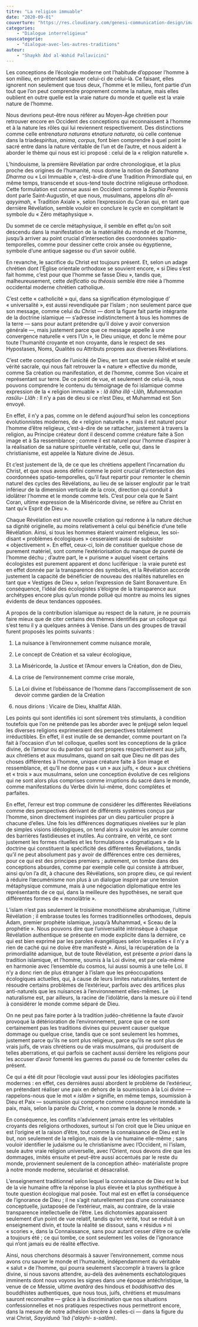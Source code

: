 ```yaml
---
titre: "La religion immuable"
date: "2020-09-01"
couverture: "https://res.cloudinary.com/genesi-communication-design/image/upload/v1604586814/ihei/couvertures/dialogue-interreligieux-8_iz21my.jpg"
categories: 
	- "Dialogue interreligieux"
souscategorie: 
	- "dialogue-avec-les-autres-traditions"
auteur: 
	- "Shaykh Abd al-Wahid Pallavicini"
---
```


Les conceptions de l’écologie moderne ont l’habitude d’opposer l’homme à son milieu, en prétendant sauver celui-ci de celui-là. Ce faisant, elles ignorent non seulement que tous deux, l’homme et le milieu, font partie d’un tout que l’on peut comprendre proprement comme la nature, mais elles oublient en outre quelle est la vraie nature du monde et quelle est la vraie nature de l’homme.

Nous devrions peut-être nous référer au Moyen-Âge chrétien pour retrouver encore en Occident des conceptions qui reconnaissent à l’homme et à la nature les rôles qui lui reviennent respectivement. Des distinctions comme celle entre*natura naturans* et*natura naturata*, où celle contenue dans la triade*spiritus*, *anima*, *corpus*, font bien comprendre à quel point le sacré entre dans la nature véritable de l’un et de l’autre, et nous aident à aborder le thème qui nous est ici proposé&nbsp;: celui de la «&nbsp;religion naturelle&nbsp;».

L’hindouisme, la première Révélation par ordre chronologique, et la plus proche des origines de l’humanité, nous donne la notion de *Sanathana Dharma* ou «&nbsp;Loi Immuable&nbsp;», c’est-à-dire d’une Tradition Primordiale qui, en même temps, transcende et sous-tend toute doctrine religieuse orthodoxe. Cette formulation est connue aussi en Occident comme la *Sophia Perennis* dont parle Saint-Augustin, et que nous, musulmans, appelons *dîn al-qayyimah*, «&nbsp;Tradition Axiale&nbsp;», selon l’expression du Coran qui, en tant que dernière Révélation, semble vouloir en conclure le cycle en complétant le symbole du «&nbsp;Zéro métaphysique&nbsp;».

Du sommet de ce cercle métaphysique, il semble en effet qu’on soit descendu dans la manifestation de la matérialité du monde et de l’homme, jusqu’à arriver au point crucial d’intersection des coordonnées spatio-temporelles, comme pour dessiner cette croix ansée ou égyptienne, symbole d’une antique sagesse ou d’un savoir oublié.

En revanche, le sacrifice du Christ est toujours présent. Et, selon un adage chrétien dont l’Église orientale orthodoxe se souvient encore, «&nbsp;si Dieu s’est fait homme, c’est pour que l’homme se fasse Dieu&nbsp;», tandis que, malheureusement, cette *deificatio* ou *théosis* semble être niée à l’homme occidental moderne chrétien catholique.

C’est cette «&nbsp;catholicité&nbsp;» qui, dans sa signification étymologique d’ «&nbsp;universalité&nbsp;», est aussi revendiquée par l’islam&nbsp;; non seulement parce que son message, comme celui du Christ —&nbsp;dont la figure fait partie intégrante de la doctrine islamique —&nbsp;s’adresse indistinctement à tous les hommes de la terre&nbsp;— sans pour autant prétendre qu’il doive y avoir conversion générale&nbsp;—, mais justement parce que ce message appelle à une convergence naturelle «&nbsp;vers l’Un&nbsp;», le Dieu unique, et donc le même pour toute l’humanité croyante et non croyante, dans le respect de ses Hypostases, Noms, Qualités ou Attributs propres aux diverses Révélations.

C’est cette conception de l’unicité de Dieu, en tant que seule réalité et seule vérité sacrale, qui nous fait retrouver la «&nbsp;nature&nbsp;» effective du monde, comme Sa création ou manifestation, et de l’homme, comme Son vicaire et représentant sur terre. De ce point de vue, et seulement de celui-là, nous pouvons comprendre le contenu du témoignage de foi islamique comme expression de la «&nbsp;religion immuable&nbsp;»&nbsp;: *lâ ilâha illâ -Llâh, Muhammadun rasûlu- Llâh&nbsp;:* Il n’y a pas de dieu si ce n’est Dieu, et Muhammad est Son envoyé.

En effet, il n’y a pas, comme on le défend aujourd’hui selon les conceptions évolutionnistes modernes, de «&nbsp;religion naturelle&nbsp;», mais il est naturel pour l’homme d’être religieux, c’est-à-dire de se rattacher, justement à travers la religion, au Principe créateur dont il descend comme créature faite à Son image et à Sa ressemblance&nbsp;; comme il est naturel pour l’homme d’aspirer à la réalisation de sa nature spirituelle véritable, celle qui, dans le christianisme, est appelée la Nature divine de Jésus.

Et c’est justement de là, de ce que les chrétiens appellent l’incarnation du Christ, et que nous avons défini comme le point crucial d’intersection des coordonnées spatio-temporelles, qu’il faut repartir pour remonter le chemin naturel des cycles des Révélations, au lieu de se laisser engloutir par le trait inférieur de la dimension verticale de la croix, direction qui conduit à idolâtrer l’homme et le monde comme tels. C’est pour cela que le Saint Coran, ultime expression de la Miséricorde divine, se réfère au Christ en tant qu’«&nbsp;Esprit de Dieu&nbsp;».

Chaque Révélation est une nouvelle création qui redonne à la nature déchue sa dignité originelle, au moins relativement à celui qui bénéficie d’une telle Révélation. Ainsi, si tous les hommes étaient vraiment religieux, les soi-disant «&nbsp;problèmes écologiques&nbsp;» cesseraient aussi de subsister «&nbsp;objectivement&nbsp;». En effet, ceux-ci, loin de constituer quelque chose de purement matériel, sont comme l’extériorisation du manque de pureté de l’homme déchu&nbsp;; d’autre part, le «&nbsp;purisme&nbsp;» auquel visent certains écologistes est purement apparent et donc luciférique&nbsp;: la vraie pureté est en effet donnée par la transparence des symboles, et la Révélation accorde justement la capacité de bénéficier de nouveau des réalités naturelles en tant que «&nbsp;Vestiges de Dieu&nbsp;», selon l’expression de Saint Bonaventure. En conséquence, l’idéal des écologistes s’éloigne de la transparence aux archétypes encore plus qu’un monde pollué qui montre au moins les signes évidents de deux tendances opposées.

A propos de la contribution islamique au respect de la nature, je ne pourrais faire mieux que de citer certains des thèmes identifiés par un colloque qui s’est tenu il y a quelques années à Venise. Dans un des groupes de travail furent proposés les points suivants&nbsp;: 

1. La nuisance à l’environnement comme nuisance morale, 

2. Le concept de Création et sa valeur écologique, 

3. La Miséricorde, la Justice et l’Amour envers la Création, don de Dieu, 

4. La crise de l’environnement comme crise morale, 

5. La Loi divine et l’obéissance de l’homme dans l’accomplissement de son devoir comme gardien de la Création

6. nous dirions&nbsp;: Vicaire de Dieu, khalîfat Allâh.

Les points qui sont identifiés ici sont sûrement très stimulants, à condition toutefois que l’on ne prétende pas les aborder avec le préjugé selon lequel les diverses religions exprimeraient des perspectives totalement irréductibles. En effet, il est inutile de se demander, comme pourtant on l’a fait à l’occasion d’un tel colloque, quelles sont les conceptions de la grâce divine, de l’amour ou du pardon qui sont propres respectivement aux juifs, aux chrétiens et aux musulmans, quand on sait que Dieu ne dit pas des choses différentes à l’homme, unique créature faite à Son image et ressemblance, et qu’Il ne donne pas «&nbsp;un&nbsp;» aux juifs, «&nbsp;deux&nbsp;» aux chrétiens et «&nbsp;trois&nbsp;» aux musulmans, selon une conception évolutive de ces religions qui ne sont alors plus comprises comme irruptions du sacré dans le monde, comme manifestations du Verbe divin lui-même, donc complètes et parfaites.

En effet, l’erreur est trop commune de considérer les différentes Révélations comme des perspectives dérivant de différents systèmes conçus par l’homme, sinon directement inspirées par un dieu particulier propre à chacune d’elles. Une fois les différences dogmatiques nivelées sur le plan de simples visions idéologiques, on tend alors à vouloir les annuler comme des barrières fastidieuses et inutiles. Au contraire, en vérité, ce sont justement les formes rituelles et les formulations «&nbsp;dogmatiques&nbsp;» de la doctrine qui constituent la spécificité des différentes Révélations, tandis qu’il ne peut absolument pas y avoir de différences entre ces dernières, pour ce qui est des principes premiers&nbsp;; autrement, on tombe dans des conceptions absurdes, comme par exemple celle qui consiste à attribuer, ainsi qu’on l’a dit, à chacune des Révélations, son propre dieu, ce qui revient à réduire l’&oelig;cuménisme non plus à un dialogue inspiré par une tension métaphysique commune, mais à une négociation diplomatique entre les représentants de ce qui, dans la meilleure des hypothèses, ne serait que différentes formes de «&nbsp;monolâtrie&nbsp;».

L’islam n’est pas seulement le troisième monothéisme abrahamique, l’ultime Révélation&nbsp;; il embrasse toutes les formes traditionnelles orthodoxes, depuis Adam, premier prophète islamique, jusqu’à Muhammad, «&nbsp;Sceau de la prophétie&nbsp;». Nous pouvons dire que l’universalité intrinsèque à chaque Révélation authentique se présente en mode explicite dans la dernière, ce qui est bien exprimé par les paroles évangéliques selon lesquelles «&nbsp;il n’y a rien de caché qui ne doive être manifesté&nbsp;». Ainsi, la récupération de la primordialité adamique, but de toute Révélation, est présente *a priori* dans la tradition islamique, et l’homme, soumis à la Loi divine, est par cela-même en harmonie avec l’ensemble du cosmos, lui aussi soumis à une telle Loi. Il n’y a donc rien de plus étranger à l’islam que les préoccupations écologiques actuelles, qui, à cause de leurs limites naturalistes, tentent de résoudre certains problèmes de l’extérieur, parfois avec des artifices plus anti-naturels que les nuisances à l’environnement elles-mêmes. Le naturalisme est, par ailleurs, la racine de l’idolâtrie, dans la mesure où il tend à considérer le monde comme séparé de Dieu.

On ne peut pas faire porter à la tradition judéo-chrétienne la faute d’avoir provoqué la détérioration de l’environnement, parce que ce ne sont certainement pas les traditions divines qui peuvent causer quelque dommage ou quelque crise, tandis que ce sont seulement les hommes, justement parce qu’ils ne sont plus religieux, parce qu’ils ne sont plus de vrais juifs, de vrais chrétiens ou de vrais musulmans, qui produisent de telles aberrations, et qui parfois se cachent aussi derrière les religions pour les accuser d’avoir fomenté les guerres du passé ou de fomenter celles du présent.

Ce qui a été dit pour l’écologie vaut aussi pour les idéologies pacifistes modernes&nbsp;: en effet, ces dernières aussi abordent le problème de l’extérieur, en prétendant réaliser une paix en dehors de la soumission à la Loi divine — rappelons-nous que le mot «&nbsp;*islâm&nbsp;»* signifie, en même temps, soumission à Dieu et Paix — soumission qui comporte comme conséquence immédiate la paix, mais, selon la parole du Christ, «&nbsp;non comme la donne le monde.&nbsp;» 

En conséquence, les conflits n’adviennent jamais entre les véritables croyants des religions orthodoxes, surtout si l’on croit que le Dieu unique en est l’origine et la raison d’être, tout comme la connaissance de Dieu est le but, non seulement de la religion, mais de la vie humaine elle-même&nbsp;; sans vouloir identifier le judaïsme ou le christianisme avec l’Occident, ni l’islam, seule autre vraie religion universelle, avec l’Orient, nous devons dire que les dommages, imités ensuite et peut-être aussi accentués par le reste du monde, proviennent seulement de la conception athéo- matérialiste propre à notre monde moderne, sécularisé et désacralisé.

L’enseignement traditionnel selon lequel la connaissance de Dieu est le but de la vie humaine offre la réponse la plus élevée et la plus synthétique à toute question écologique mal posée. Tout mal est en effet la conséquence de l’ignorance de Dieu&nbsp;; il ne s’agit naturellement pas d’une connaissance conceptuelle, juxtaposée de l’extérieur, mais, au contraire, de la vraie transparence intellectuelle de l’être. Les dichotomies apparaissent seulement d’un point de vue relatif, tandis qu’en vérité, tout se réduit à un enseignement divin, et toute la réalité se dissout, sans «&nbsp;résidus&nbsp;» ni «&nbsp;scories&nbsp;», dans la Connaissance, sans pour autant cesser d’être ce qu’elle a toujours été&nbsp;; ce qui tombe, ce sont seulement les voiles de l’ignorance qui n’ont jamais eu de réalité effective.

Ainsi, nous cherchons désormais à sauver l’environnement, comme nous avons cru sauver le monde et l’humanité, indépendamment du véritable «&nbsp;salut&nbsp;» de l’homme, qui pourra seulement s’accomplir à travers la grâce divine, si nous savons attendre, au-delà des avènements eschatologiques imminents dont nous voyons les signes dans une époque antéchristique, la venue de ce Messie, ultime *avatâra* des hindous et *boddhisattva* des bouddhistes authentiques, que nous tous, juifs, chrétiens et musulmans sauront reconnaître —&nbsp;grâce à la discrimination que nos situations confessionnelles et nos pratiques respectives nous permettront encore, dans la mesure de notre adhésion sincère à celles-ci&nbsp;— dans la figure du vrai Christ, *Sayyidunâ ‘Isâ (‘alayhi- s-salâm)*.
